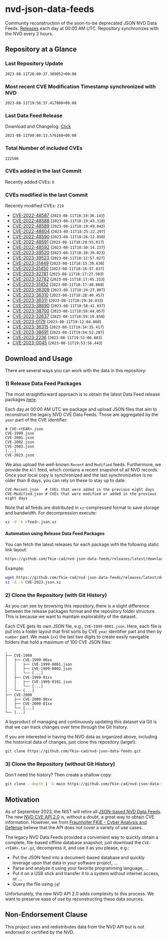 # nvd-json-data-feeds

Community reconstruction of the soon-to-be deprecated JSON NVD Data Feeds. 
[Releases](https://github.com/fkie-cad/nvd-json-data-feeds/releases/latest) each day at 00:00 AM UTC.
Repository synchronizes with the NVD every 2 hours.

## Repository at a Glance

### Last Repository Update

```plain
2023-08-11T20:00:37.389852+00:00
```

### Most recent CVE Modification Timestamp synchronized with NVD

```plain
2023-08-11T19:56:37.417000+00:00
```

### Last Data Feed Release

Download and Changelog: [Click](https://github.com/fkie-cad/nvd-json-data-feeds/releases/latest)

```plain
2023-08-11T00:00:13.576168+00:00
```

### Total Number of included CVEs

```plain
222500
```

### CVEs added in the last Commit

Recently added CVEs: `0`



### CVEs modified in the last Commit

Recently modified CVEs: `219`

* [CVE-2022-48587](CVE-2022/CVE-2022-485xx/CVE-2022-48587.json) (`2023-08-11T18:19:36.143`)
* [CVE-2022-48588](CVE-2022/CVE-2022-485xx/CVE-2022-48588.json) (`2023-08-11T18:19:43.310`)
* [CVE-2022-48589](CVE-2022/CVE-2022-485xx/CVE-2022-48589.json) (`2023-08-11T18:19:49.043`)
* [CVE-2022-48604](CVE-2022/CVE-2022-486xx/CVE-2022-48604.json) (`2023-08-11T18:25:22.207`)
* [CVE-2022-48590](CVE-2022/CVE-2022-485xx/CVE-2022-48590.json) (`2023-08-11T18:26:12.050`)
* [CVE-2022-48591](CVE-2022/CVE-2022-485xx/CVE-2022-48591.json) (`2023-08-11T18:29:55.017`)
* [CVE-2022-48592](CVE-2022/CVE-2022-485xx/CVE-2022-48592.json) (`2023-08-11T18:30:14.237`)
* [CVE-2023-39520](CVE-2023/CVE-2023-395xx/CVE-2023-39520.json) (`2023-08-11T18:10:39.823`)
* [CVE-2023-39523](CVE-2023/CVE-2023-395xx/CVE-2023-39523.json) (`2023-08-11T18:12:57.827`)
* [CVE-2023-31449](CVE-2023/CVE-2023-314xx/CVE-2023-31449.json) (`2023-08-11T18:15:39.630`)
* [CVE-2023-31450](CVE-2023/CVE-2023-314xx/CVE-2023-31450.json) (`2023-08-11T18:16:57.837`)
* [CVE-2023-32781](CVE-2023/CVE-2023-327xx/CVE-2023-32781.json) (`2023-08-11T18:17:27.503`)
* [CVE-2023-32782](CVE-2023/CVE-2023-327xx/CVE-2023-32782.json) (`2023-08-11T18:17:45.333`)
* [CVE-2023-31452](CVE-2023/CVE-2023-314xx/CVE-2023-31452.json) (`2023-08-11T18:17:48.860`)
* [CVE-2023-36309](CVE-2023/CVE-2023-363xx/CVE-2023-36309.json) (`2023-08-11T18:24:27.807`)
* [CVE-2023-36310](CVE-2023/CVE-2023-363xx/CVE-2023-36310.json) (`2023-08-11T18:28:40.457`)
* [CVE-2023-36311](CVE-2023/CVE-2023-363xx/CVE-2023-36311.json) (`2023-08-11T18:29:36.033`)
* [CVE-2023-38690](CVE-2023/CVE-2023-386xx/CVE-2023-38690.json) (`2023-08-11T18:58:41.037`)
* [CVE-2023-38700](CVE-2023/CVE-2023-387xx/CVE-2023-38700.json) (`2023-08-11T18:58:44.057`)
* [CVE-2023-32637](CVE-2023/CVE-2023-326xx/CVE-2023-32637.json) (`2023-08-11T18:59:19.850`)
* [CVE-2023-0179](CVE-2023/CVE-2023-01xx/CVE-2023-0179.json) (`2023-08-11T19:12:04.860`)
* [CVE-2023-36315](CVE-2023/CVE-2023-363xx/CVE-2023-36315.json) (`2023-08-11T19:14:35.417`)
* [CVE-2023-38691](CVE-2023/CVE-2023-386xx/CVE-2023-38691.json) (`2023-08-11T19:34:52.207`)
* [CVE-2023-2236](CVE-2023/CVE-2023-22xx/CVE-2023-2236.json) (`2023-08-11T19:51:06.083`)
* [CVE-2023-0045](CVE-2023/CVE-2023-00xx/CVE-2023-0045.json) (`2023-08-11T19:53:56.443`)


## Download and Usage

There are several ways you can work with the data in this repository:

### 1) Release Data Feed Packages

The most straightforward approach is to obtain the latest Data Feed release packages [here](https://github.com/fkie-cad/nvd-json-data-feeds/releases/latest).

Each day at 00:00 AM UTC we package and upload JSON files that aim to reconstruct the legacy NVD CVE Data Feeds.
Those are aggregated by the `year` part of the CVE identifier:

```
# CVE-<YEAR>.json
CVE-1999.json
CVE-2001.json
CVE-2002.json
CVE-2003.json
[...]
CVE-2023.json
```

We also upload the well-known `Recent` and `Modified` feeds.
Furthermore, we provide the `All` feed, which contains a recent snapshot of all NVD records.
Once your local copy is synchronized and the last synchronization is no older than 8 days, you can rely on these to stay up to date:

```plain
CVE-Recent.json   # CVEs that were added in the previous eight days
CVE-Modified.json # CVEs that were modified or added in the previous eight days
```

Note that all feeds are distributed in `xz`-compressed format to save storage and bandwidth.
For decompression execute:

```sh
xz -d -k <feed>.json.xz
```


#### Automation using Release Data Feed Packages

You can fetch the latest releases for each package with the following static link layout:

```sh
https://github.com/fkie-cad/nvd-json-data-feeds/releases/latest/download/CVE-<YEAR>.json.xz
```

Example:

```sh
wget https://github.com/fkie-cad/nvd-json-data-feeds/releases/latest/download/CVE-2023.json.xz
xz -d -k CVE-2023.json.xz
```

### 2) Clone the Repository (with Git History)

As you can see by browsing this repository, there is a slight difference between the release packages format and the repository folder structure.
This is because we want to maintain explorability of the dataset.

Each CVE gets its own JSON file, e.g., `CVE-1999-0001.json`.
Here, each file is put into a folder layout that first sorts by CVE `year` identifier part and then by `number` part.
We mask (`xx`) the last two digits to create easily navigable folders that hold a maximum of 100 CVE JSON files:

```plain
.
├── CVE-1999
│   ├── CVE-1999-00xx
│   │   ├── CVE-1999-0001.json
│   │   ├── CVE-1999-0002.json
│   │   └── [...]
│   ├── CVE-1999-01xx
│   │   ├── CVE-1999-0101.json
│   │   └── [...]
│   └── [...]
├── CVE-2000
│   ├── CVE-2000-00xx
│   ├── CVE-2000-01xx
│   └── [...]
└── [...]
```

A byproduct of managing and continuously updating this dataset via Git is that we can track changes over time through the Git history.

If you are interested in having the NVD data as organized above, including the historical data of changes, just clone this repository (large!):

```sh
git clone https://github.com/fkie-cad/nvd-json-data-feeds.git
```

### 3) Clone the Repository (without Git History)

Don't need the history? Then create a shallow copy:

```sh
git clone --depth 1 -b main https://github.com/fkie-cad/nvd-json-data-feeds.git
```

## Motivation

As of September 2023, the NIST will retire all [JSON-based NVD Data Feeds](https://nvd.nist.gov/vuln/data-feeds#divRetirementBanner-1).
The new [NVD CVE API 2.0](https://nvd.nist.gov/developers/vulnerabilities) is, without a doubt, a great way to obtain CVE information.
However, we from [Fraunhofer FKIE - Cyber Analysis and Defense](https://www.fkie.fraunhofer.de/en/departments/cad.html) believe that the API does not cover a variety of use cases.

The legacy NVD Data Feeds provided a convenient way to quickly obtain a complete, file-based offline database snapshot; just download the `CVE-<YEAR>.tar.gz`, decompress it, and use it as you please, e.g.:

* Put the JSON feed into a document-based database and quickly leverage upon that data in your software project, ...
* Parse and analyze it using your favorite programming language, ...
* Put it on a USB stick and transfer it to a system without internet access, or ...
* Query the file using `jq`!

Unfortunately, the new NVD API 2.0 adds complexity to this process.
We want to preserve ease of use by reconstructing these data sources.

## Non-Endorsement Clause

This project uses and redistributes data from the NVD API but is not endorsed or certified by the NVD.